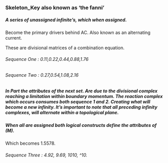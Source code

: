 ### Skeleton_Key also known as ‘the fanni’


##### A series of unassigned infinite’s, which when assigned. 
Become the primary drivers behind AC. Also known as an alternating current.

These are divisional matrices of a combination equation.
###### Sequence One : 0.11,0.22,0.44,0.88,1.76
###### Sequence Two : 0.27,0.54,1.08,2.16



##### In Part the attributes of the next set. Are due to the divisional complex reaching a limitation within boundary momentum. The reaction complex which occurs consumes both sequence 1 and 2. Creating what will become a new infinity. It’s important to note that all preceding infinity complexes, will alternate within a topological plane. 
##### When all are assigned both logical constructs define the attributes of (M). 
Which becomes 1.5578.

###### Sequence Three : 4.92, 9.69, 1010, ^10.




